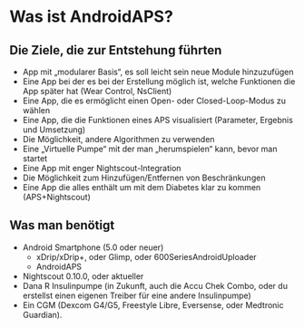 # **Was ist AndroidAPS?**
## **Die Ziele, die zur Entstehung führten**   
* App mit „modularer Basis“, es soll leicht sein neue Module hinzuzufügen   
* Eine App bei der es bei der Erstellung möglich ist, welche Funktionen die App später hat (Wear Control, NsClient)  
* Eine App, die es ermöglicht einen Open- oder Closed-Loop-Modus zu wählen  
* Eine App, die die Funktionen eines APS visualisiert (Parameter, Ergebnis und Umsetzung)  
* Die Möglichkeit, andere Algorithmen zu verwenden  
* Eine „Virtuelle Pumpe“ mit der man „herumspielen“ kann, bevor man startet  
* Eine App mit enger Nightscout-Integration  
* Die Möglichkeit zum Hinzufügen/Entfernen von Beschränkungen  
* Eine App die alles enthält um mit dem Diabetes klar zu kommen (APS+Nightscout)  
## **Was man benötigt**  
* Android Smartphone (5.0 oder neuer)  
    * xDrip/xDrip+, oder Glimp, oder 600SeriesAndroidUploader   
    * AndroidAPS  
* Nightscout 0.10.0, oder aktueller    
* Dana R Insulinpumpe (in Zukunft, auch die Accu Chek Combo, oder du erstellst einen eigenen Treiber für eine andere Insulinpumpe)  
* Ein CGM (Dexcom G4/G5, Freestyle Libre, Eversense, oder Medtronic Guardian).